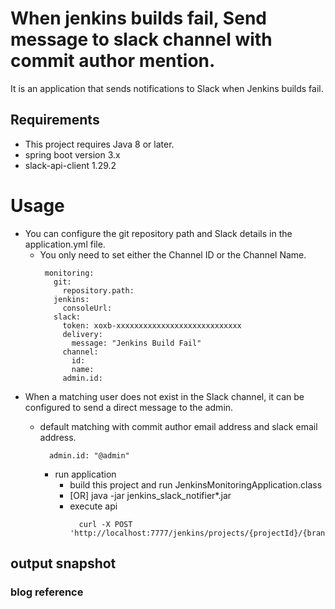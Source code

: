 # When jenkins builds fail, Send message to slack channel with commit author mention.

It is an application that sends notifications to Slack when Jenkins builds fail.

## Requirements

* This project requires Java 8 or later.
* spring boot version 3.x
* slack-api-client 1.29.2

# Usage

* You can configure the git repository path and Slack details in the application.yml file.
  * You only need to set either the Channel ID or the Channel Name.
     ```
      monitoring:
        git:
          repository.path:
        jenkins:
          consoleUrl:
        slack:
          token: xoxb-xxxxxxxxxxxxxxxxxxxxxxxxxxxx
          delivery:
            message: "Jenkins Build Fail"
          channel:
            id:
            name:
          admin.id:
      ```
* When a matching user does not exist in the Slack channel, it can be configured to send a direct message to the admin.
  * default matching with commit author email address and slack email address.
    ```
      admin.id: "@admin"
    ```

    * run application
        * build this project and run JenkinsMonitoringApplication.class
        * [OR] java -jar jenkins_slack_notifier*.jar
        * execute api
          ```
            curl -X POST 'http://localhost:7777/jenkins/projects/{projectId}/{branch}/alarm'
          ```

## output snapshot

### blog reference


